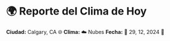 # 🌍 Reporte del Clima de Hoy

**Ciudad:** Calgary, CA 🌐
**Clima:** ☁️ Nubes
**Fecha:** 📅 29, 12, 2024 🚀
